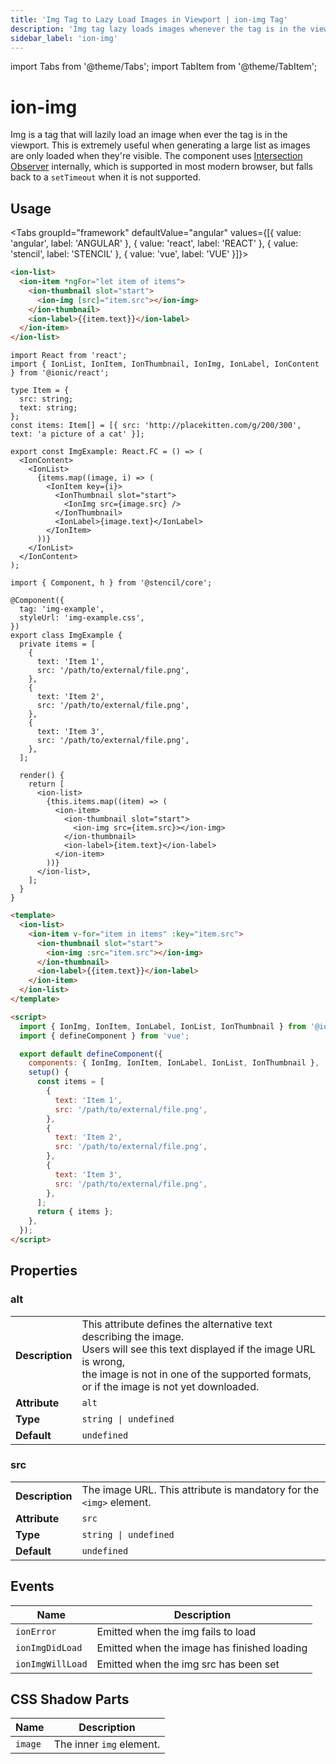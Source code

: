 ```yaml
---
title: 'Img Tag to Lazy Load Images in Viewport | ion-img Tag'
description: 'Img tag lazy loads images whenever the tag is in the viewport. Utilize this component when generating large lists—as images are only loaded when visible.'
sidebar_label: 'ion-img'
---
```


import Tabs from '@theme/Tabs';
import TabItem from '@theme/TabItem';

# ion-img

Img is a tag that will lazily load an image when ever the tag is in the viewport. This is extremely useful when generating a large list as images are only loaded when they're visible. The component uses [Intersection Observer](https://caniuse.com/#feat=intersectionobserver) internally, which is supported in most modern browser, but falls back to a `setTimeout` when it is not supported.

## Usage

<Tabs groupId="framework" defaultValue="angular" values={[{ value: 'angular', label: 'ANGULAR' }, { value: 'react', label: 'REACT' }, { value: 'stencil', label: 'STENCIL' }, { value: 'vue', label: 'VUE' }]}>

<TabItem value="angular">

```html
<ion-list>
  <ion-item *ngFor="let item of items">
    <ion-thumbnail slot="start">
      <ion-img [src]="item.src"></ion-img>
    </ion-thumbnail>
    <ion-label>{{item.text}}</ion-label>
  </ion-item>
</ion-list>
```

</TabItem>

<TabItem value="react">

```tsx
import React from 'react';
import { IonList, IonItem, IonThumbnail, IonImg, IonLabel, IonContent } from '@ionic/react';

type Item = {
  src: string;
  text: string;
};
const items: Item[] = [{ src: 'http://placekitten.com/g/200/300', text: 'a picture of a cat' }];

export const ImgExample: React.FC = () => (
  <IonContent>
    <IonList>
      {items.map((image, i) => (
        <IonItem key={i}>
          <IonThumbnail slot="start">
            <IonImg src={image.src} />
          </IonThumbnail>
          <IonLabel>{image.text}</IonLabel>
        </IonItem>
      ))}
    </IonList>
  </IonContent>
);
```

</TabItem>

<TabItem value="stencil">

```tsx
import { Component, h } from '@stencil/core';

@Component({
  tag: 'img-example',
  styleUrl: 'img-example.css',
})
export class ImgExample {
  private items = [
    {
      text: 'Item 1',
      src: '/path/to/external/file.png',
    },
    {
      text: 'Item 2',
      src: '/path/to/external/file.png',
    },
    {
      text: 'Item 3',
      src: '/path/to/external/file.png',
    },
  ];

  render() {
    return [
      <ion-list>
        {this.items.map((item) => (
          <ion-item>
            <ion-thumbnail slot="start">
              <ion-img src={item.src}></ion-img>
            </ion-thumbnail>
            <ion-label>{item.text}</ion-label>
          </ion-item>
        ))}
      </ion-list>,
    ];
  }
}
```

</TabItem>

<TabItem value="vue">

```html
<template>
  <ion-list>
    <ion-item v-for="item in items" :key="item.src">
      <ion-thumbnail slot="start">
        <ion-img :src="item.src"></ion-img>
      </ion-thumbnail>
      <ion-label>{{item.text}}</ion-label>
    </ion-item>
  </ion-list>
</template>

<script>
  import { IonImg, IonItem, IonLabel, IonList, IonThumbnail } from '@ionic/vue';
  import { defineComponent } from 'vue';

  export default defineComponent({
    components: { IonImg, IonItem, IonLabel, IonList, IonThumbnail },
    setup() {
      const items = [
        {
          text: 'Item 1',
          src: '/path/to/external/file.png',
        },
        {
          text: 'Item 2',
          src: '/path/to/external/file.png',
        },
        {
          text: 'Item 3',
          src: '/path/to/external/file.png',
        },
      ];
      return { items };
    },
  });
</script>
```

</TabItem>

</Tabs>

## Properties

### alt

|                 |                                                                                                                                                                                                                                    |
| --------------- | ---------------------------------------------------------------------------------------------------------------------------------------------------------------------------------------------------------------------------------- |
| **Description** | This attribute defines the alternative text describing the image.<br />Users will see this text displayed if the image URL is wrong,<br />the image is not in one of the supported formats, or if the image is not yet downloaded. |
| **Attribute**   | `alt`                                                                                                                                                                                                                              |
| **Type**        | `string \| undefined`                                                                                                                                                                                                              |
| **Default**     | `undefined`                                                                                                                                                                                                                        |

### src

|                 |                                                                     |
| --------------- | ------------------------------------------------------------------- |
| **Description** | The image URL. This attribute is mandatory for the `<img>` element. |
| **Attribute**   | `src`                                                               |
| **Type**        | `string \| undefined`                                               |
| **Default**     | `undefined`                                                         |

## Events

| Name             | Description                                 |
| ---------------- | ------------------------------------------- |
| `ionError`       | Emitted when the img fails to load          |
| `ionImgDidLoad`  | Emitted when the image has finished loading |
| `ionImgWillLoad` | Emitted when the img src has been set       |

## CSS Shadow Parts

| Name    | Description              |
| ------- | ------------------------ |
| `image` | The inner `img` element. |
